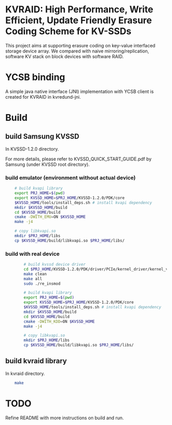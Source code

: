 # KVRAID: High Performance, Write Efficient, Update Friendly Erasure Coding Scheme for KV-SSDs 

This project aims at supporting erasure coding on key-value interfaced storage device array. We compared with naive mirroring/replication, software KV stack on block devices with software RAID.


# YCSB binding

A simple java native interface (JNI) implementation with YCSB client is created for KVRAID in kvredund-jni. 

# Build 

## build Samsung KVSSD

In KVSSD-1.2.0 directory.

For more details, please refer to KVSSD_QUICK_START_GUIDE.pdf by Samsung (under KVSSD root directory).

### build emulator (environment without actual device)

```bash
	# build kvapi library
	export PRJ_HOME=$(pwd)
	export KVSSD_HOME=$PRJ_HOME/KVSSD-1.2.0/PDK/core
	$KVSSD_HOME/tools/install_deps.sh # install kvapi dependency
	mkdir $KVSSD_HOME/build
	cd $KVSSD_HOME/build
	cmake -DWITH_EMU=ON $KVSSD_HOME
	make -j4

	# copy libkvapi.so
	mkdir $PRJ_HOME/libs
	cp $KVSSD_HOME/build/libkvapi.so $PRJ_HOME/libs/
```

### build with real device

```bash
        # build kvssd device driver
        cd $PRJ_HOME/KVSSD-1.2.0/PDK/driver/PCIe/kernel_driver/kernel_v<version>/
        make clean
        make all
        sudo ./re_insmod

        # build kvapi library
        export PRJ_HOME=$(pwd)
        export KVSSD_HOME=$PRJ_HOME/KVSSD-1.2.0/PDK/core
        $KVSSD_HOME/tools/install_deps.sh # install kvapi dependency
        mkdir $KVSSD_HOME/build
        cd $KVSSD_HOME/build
        cmake -DWITH_KDD=ON $KVSSD_HOME
        make -j4

        # copy libkvapi.so
        mkdir $PRJ_HOME/libs
        cp $KVSSD_HOME/build/libkvapi.so $PRJ_HOME/libs/
```

## build kvraid library

In kvraid directory.

```bash
	make
```

# TODO

Refine README with more instructions on build and run.

